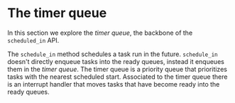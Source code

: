 # The timer queue

In this section we explore the *timer queue*, the backbone of the `scheduled_in` API.

The `schedule_in` method schedules a task run in the future. `schedule_in` doesn't directly enqueue
tasks into the ready queues, instead it enqueues them in the *timer queue*. The timer queue is a
priority queue that prioritizes tasks with the nearest scheduled start. Associated to the timer
queue there is an interrupt handler that moves tasks that have become ready into the ready queues.
